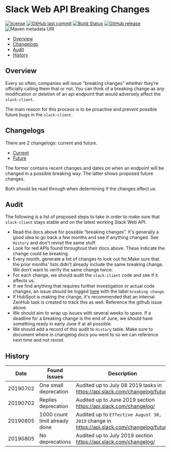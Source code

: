 # Slack Web API Breaking Changes

[![license](https://img.shields.io/github/license/HubSpot/slack-client.svg?style=social)](https://github.com/HubSpot/slack-client/blob/master/LICENSE)
[![GitHub last commit](https://img.shields.io/github/last-commit/HubSpot/slack-client.svg?style=social)](https://github.com/HubSpot/slack-client/commits/master)
 [![Build Status](https://travis-ci.org/HubSpot/slack-client.svg?branch=master)](https://travis-ci.org/HubSpot/slack-client) [![GitHub release](https://img.shields.io/github/release/HubSpot/slack-client.svg)](https://github.com/HubSpot/slack-client/releases) ![Maven metadata URI](https://img.shields.io/maven-metadata/v/http/central.maven.org/maven2/com/hubspot/slack/slack-client/maven-metadata.xml.svg)

* [Overview](#overview)
* [Changelogs](#changelogs)
* [Audit](#audit)
* [History](#history)

## Overview

Every so often, companies will issue “breaking changes” whether they’re officially calling them that or not.
You can think of a breaking change as any modification or deletion of an api endpoint that would adversely affect the `slack-client`.

The main reason for this process is to be proactive and prevent possible future bugs in the `slack-client`.

## Changelogs

There are 2 changelogs: current and future.

* [Current](https://api.slack.com/changelog)
* [Future](https://api.slack.com/changelog/future)

The former contains recent changes and dates on when an endpoint will be changed in a possible breaking way.
The latter shows proposed future changes.

Both should be read through when determining if the changes affect us.

## Audit

The following is a list of proposed steps to take in order to make sure that `slack-client` stays stable and on the latest working Slack Web API.

* Read the docs above for possible “breaking changes”. It's generally a good idea to go back a few months and see if anything changed. See `History` and don't revisit the same stuff.
* Look for red APIs found throughout their docs above. These indicate the change could be breaking.
* Every month, generate a list of changes to look out for.Make sure that the prior months' lists didn't already include the same breaking change. We don’t want to verify the same change twice.
* For each change, we should audit the `slack-client` code and see if it affects us.
* If we find anything that requires further investigation or actual code changes, an issue should be logged [here](https://github.com/HubSpot/slack-client/issues) with the label `breaking change`.
* If HubSpot is making the change, it's recommended that an internal ZenHub task is created to track this as well. Reference the github issue above.
* We should aim to wrap up issues with several weeks to spare. If a deadline for a breaking change is the end of June, we should have something ready in early June if at all possible.
* We should add a record of this audit to `History` table. Make sure to document where in changelog docs you went to so we can reference next time and not revisit.

## History

| Date | Found Issues | Description |
| ---- | ------------ | ----------- |
| 20190702 | One small deprecation | Audited up to July 08 2019 tasks in https://api.slack.com/changelog/future |
| 20190702 | Replies deprecation | Audited up to June 2019 section https://api.slack.com/changelog/ |
| 20190805 | 1000 count limit already done | Audited up to `Effective August 30, 2019` change in https://api.slack.com/changelog/future |
| 20190805 | No deprecations | Audited up to July 2019 section https://api.slack.com/changelog/ |
